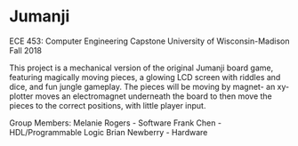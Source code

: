 # Jumanji
ECE 453: Computer Engineering Capstone
University of Wisconsin-Madison
Fall 2018

This project is a mechanical version of the original Jumanji board game, featuring magically moving pieces, a glowing LCD screen with riddles and dice, and fun jungle gameplay. The pieces will be moving by magnet- an xy-plotter moves an electromagnet underneath the board to then move the pieces to the correct positions, with little player input. 

Group Members:
Melanie Rogers - Software
Frank Chen     - HDL/Programmable Logic
Brian Newberry - Hardware

